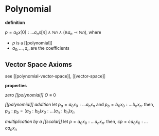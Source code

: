 # Polynomial

**definition**

$p = a_0x[0] : \dots a_nx[n] \land \mathbb N n \land (\mathbb R a_n \dashv \mathbb N n)$, where

- $p$ is a [[polynomial]]
- $a_0, \dots, a_n$ are the coefficients

## Vector Space Axioms

see [[polynomial-vector-space]], [[vector-space]]

**properties**

_zero [[polynomial]]_ $O \equiv 0$

_[[polynomial]] addition_ let $p_a = a_0x_0 : \dots a_nx_n$ and $p_b = b_0x_0 : \dots b_nx_n$. then, $p_a : p_b = (a_0 : b_0) x_0 : \dots (a_n : b_n) x_n$

_multiplication by a [[scalar]]_ let $p = a_0x_0 : \dots a_nx_n$. then, $cp = ca_0x_0 : \dots ca_nx_n$
